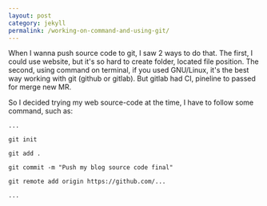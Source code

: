 ```yaml
---
layout: post
category: jekyll
permalink: /working-on-command-and-using-git/
---
```


When I wanna push source code to git, I saw 2 ways to do that. The first, I could use website, but it's so hard to create folder, located file position. The second, using command on terminal, if you used GNU/Linux, it's the best way working with git (github or gitlab). But gitlab had CI, pineline to passed for merge new MR.

So I decided trying my web source-code at the time, I have to follow some command, such as:

```
...

git init

git add .

git commit -m "Push my blog source code final"

git remote add origin https://github.com/...

...
```
